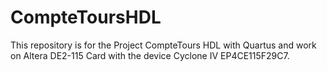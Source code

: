 # CompteToursHDL
This repository is for the Project CompteTours HDL with Quartus and work on Altera DE2-115 Card with the device Cyclone IV EP4CE115F29C7.

